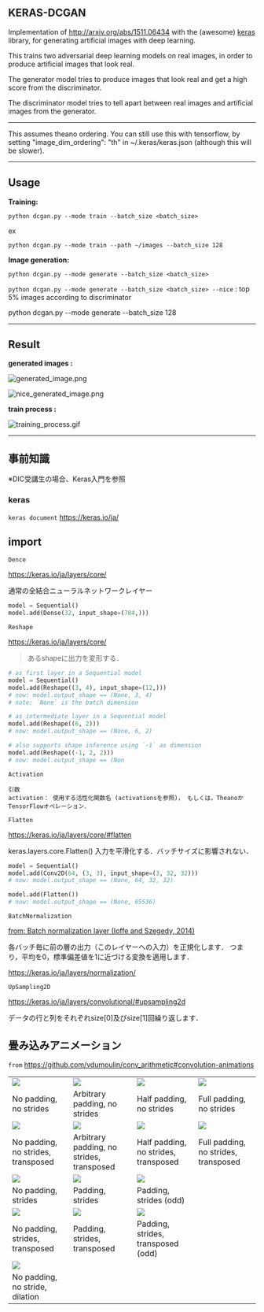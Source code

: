 ## KERAS-DCGANImplementation of http://arxiv.org/abs/1511.06434 with the (awesome) [keras](https://github.com/fchollet/keras) library, for generating artificial images with deep learning.This trains two adversarial deep learning models on real images, in order to produce artificial images that look real.The generator model tries to produce images that look real and get a high score from the discriminator.The discriminator model tries to tell apart between real images and artificial images from the generator.---This assumes theano ordering.You can still use this with tensorflow, by setting "image_dim_ordering": "th" in ~/.keras/keras.json (although this will be slower).---## Usage**Training:** `python dcgan.py --mode train --batch_size <batch_size>`ex`python dcgan.py --mode train --path ~/images --batch_size 128`**Image generation:**`python dcgan.py --mode generate --batch_size <batch_size>``python dcgan.py --mode generate --batch_size <batch_size> --nice` : top 5% images according to discriminatorpython dcgan.py --mode generate --batch_size 128---## Result**generated images :**![generated_image.png](./assets/generated_image.png)![nice_generated_image.png](./assets/nice_generated_image.png)**train process :**![training_process.gif](./assets/training_process.gif)---## 事前知識※DIC受講生の場合、Keras入門を参照### keras`keras document`https://keras.io/ja/## import`Dence`https://keras.io/ja/layers/core/通常の全結合ニューラルネットワークレイヤー```pymodel = Sequential()model.add(Dense(32, input_shape=(784,)))````Reshape`https://keras.io/ja/layers/core/>あるshapeに出力を変形する．```py# as first layer in a Sequential modelmodel = Sequential()model.add(Reshape((3, 4), input_shape=(12,)))# now: model.output_shape == (None, 3, 4)# note: `None` is the batch dimension# as intermediate layer in a Sequential modelmodel.add(Reshape((6, 2)))# now: model.output_shape == (None, 6, 2)# also supports shape inference using `-1` as dimensionmodel.add(Reshape((-1, 2, 2)))# now: model.output_shape == (Non````Activation````引数activation： 使用する活性化関数名 (activationsを参照)， もしくは，TheanoかTensorFlowオペレーション．````Flatten`https://keras.io/ja/layers/core/#flattenkeras.layers.core.Flatten()入力を平滑化する．バッチサイズに影響されない．```pymodel = Sequential()model.add(Conv2D(64, (3, 3), input_shape=(3, 32, 32)))# now: model.output_shape == (None, 64, 32, 32)model.add(Flatten())# now: model.output_shape == (None, 65536)````BatchNormalization`[from: Batch normalization layer (Ioffe and Szegedy, 2014)](https://arxiv.org/abs/1502.03167)各バッチ毎に前の層の出力（このレイヤーへの入力）を正規化します． つまり，平均を0，標準偏差値を1に近づける変換を適用します．https://keras.io/ja/layers/normalization/`UpSampling2D`https://keras.io/ja/layers/convolutional/#upsampling2dデータの行と列をそれぞれsize[0]及びsize[1]回繰り返します．## 畳み込みアニメーション`from`https://github.com/vdumoulin/conv_arithmetic#convolution-animations<table style="width:100%">  <tr>    <td><img src="gif/no_padding_no_strides.gif"></td>    <td><img src="gif/arbitrary_padding_no_strides.gif"></td>    <td><img src="gif/same_padding_no_strides.gif"></td>    <td><img src="gif/full_padding_no_strides.gif"></td>  </tr>  <tr>    <td>No padding, no strides</td>    <td>Arbitrary padding, no strides</td>    <td>Half padding, no strides</td>    <td>Full padding, no strides</td>  </tr>  <tr>    <td><img src="gif/no_padding_no_strides_transposed.gif"></td>    <td><img src="gif/arbitrary_padding_no_strides_transposed.gif"></td>    <td><img src="gif/same_padding_no_strides_transposed.gif"></td>    <td><img src="gif/full_padding_no_strides_transposed.gif"></td>  </tr>  <tr>    <td>No padding, no strides, transposed</td>    <td>Arbitrary padding, no strides, transposed</td>    <td>Half padding, no strides, transposed</td>    <td>Full padding, no strides, transposed</td>  </tr>  <tr>    <td><img src="gif/no_padding_strides.gif"></td>    <td><img src="gif/padding_strides.gif"></td>    <td><img src="gif/padding_strides_odd.gif"></td>    <td></td>  </tr>  <tr>    <td>No padding, strides</td>    <td>Padding, strides</td>    <td>Padding, strides (odd)</td>    <td></td>  </tr>  <tr>    <td><img src="gif/no_padding_strides_transposed.gif"></td>    <td><img src="gif/padding_strides_transposed.gif"></td>    <td><img src="gif/padding_strides_odd_transposed.gif"></td>    <td></td>  </tr>  <tr>    <td>No padding, strides, transposed</td>    <td>Padding, strides, transposed</td>    <td>Padding, strides, transposed (odd)</td>    <td></td>  </tr>  <tr>    <td><img src="gif/dilation.gif"></td>    <td></td>    <td></td>    <td></td>  </tr>  <tr>    <td>No padding, no stride, dilation</td>    <td></td>    <td></td>    <td></td>  </tr></table>